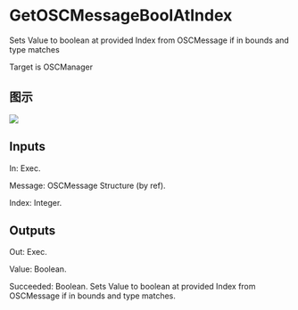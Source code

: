 # GetOSCMessageBoolAtIndex

Sets Value to boolean at provided Index from OSCMessage if in bounds and type matches

Target is OSCManager

## 图示

![]($-20221218-18054430.png)

## Inputs

In: Exec.

Message: OSCMessage Structure (by ref).

Index: Integer.  

## Outputs

Out: Exec.

Value: Boolean.

Succeeded: Boolean. Sets Value to boolean at provided Index from OSCMessage if in bounds and type matches.

